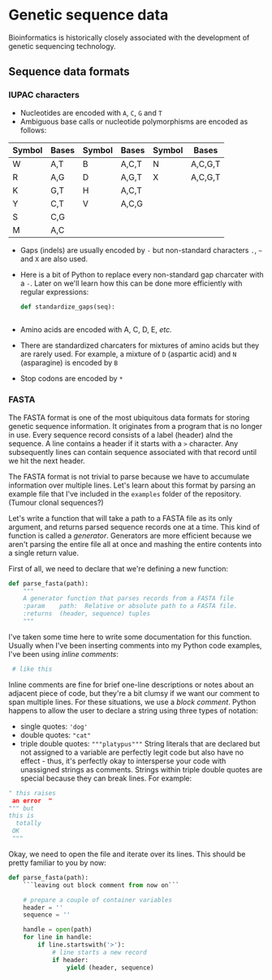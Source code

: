 # Genetic sequence data

Bioinformatics is historically closely associated with the development of genetic sequencing technology.


## Sequence data formats

### IUPAC characters

* Nucleotides are encoded with `A`, `C`, `G` and `T`
* Ambiguous base calls or nucleotide polymorphisms are encoded as follows:

| Symbol | Bases | Symbol | Bases | Symbol | Bases |
|--------|-------|--------|-------|---------|-------|
| W | A,T | B | A,C,T | N | A,C,G,T |
| R | A,G | D | A,G,T | X | A,C,G,T |
| K | G,T | H | A,C,T |
| Y | C,T | V | A,C,G |
| S | C,G |
| M | A,C |

* Gaps (indels) are usually encoded by `-` but non-standard characters `.`, `~` and `X` are also used.
* Here is a bit of Python to replace every non-standard gap charcater with a `-`.   Later on we'll learn how this can be done more efficiently with regular expressions:
  ```python
  def standardize_gaps(seq):
      
  ```

* Amino acids are encoded with A, C, D, E, *etc.*
* There are standardized charcaters for mixtures of amino acids but they are rarely used.  For example, a mixture of `D` (aspartic acid) and `N` (asparagine) is encoded by `B`
* Stop codons are encoded by `*`


### FASTA

The FASTA format is one of the most ubiquitous data formats for storing genetic sequence information.  It originates from a program that is no longer in use.  Every sequence record consists of a label (header) alnd the sequence.  A line contains a header if it starts with a `>` character.  Any subsequently lines can contain sequence associated with that record until we hit the next header.

The FASTA format is not trivial to parse because we have to accumulate information over multiple lines.  Let's learn about this format by parsing an example file that I've included in the `examples` folder of the repository.  (Tumour clonal sequences?)

Let's write a function that will take a path to a FASTA file as its only argument, and returns parsed sequence records one at a time.  This kind of function is called a *generator*.  Generators are more efficient because we aren't parsing the entire file all at once and mashing the entire contents into a single return value.

First of all, we need to declare that we're defining a new function:
```python
def parse_fasta(path):
    """
    A generator function that parses records from a FASTA file
    :param    path:  Relative or absolute path to a FASTA file.
    :returns  (header, sequence) tuples
    """

```

I've taken some time here to write some documentation for this function.  Usually when I've been inserting comments into my Python code examples, I've been using *inline comments*:
```python
 # like this
```
Inline comments are fine for brief one-line descriptions or notes about an adjacent piece of code, but they're a bit clumsy if we want our comment to span multiple lines.  For these situations, we use a *block comment*.  Python happens to allow the user to declare a string using three types of notation:
* single quotes: `'dog'`
* double quotes: `"cat"`
* triple double quotes: `"""platypus"""`
String literals that are declared but not assigned to a variable are perfectly legit code but also have no effect - thus, it's perfectly okay to intersperse your code with unassigned strings as comments.  Strings within triple double quotes are special because they can break lines.  For example:
```python
" this raises
 an error  "
""" but
this is
  totally
 OK
 """
```

Okay, we need to open the file and iterate over its lines.  This should be pretty familiar to you by now:
```python
def parse_fasta(path):
    ```leaving out block comment from now on```

    # prepare a couple of container variables
    header = ''
    sequence = ''

    handle = open(path)
    for line in handle:
        if line.startswith('>'):
            # line starts a new record
            if header:
                yield (header, sequence)
```

